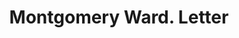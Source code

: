 ---
doi: 10.7916/D82J7PWR
date_other: '1922'
date_other_textual: '1922'
form: correspondence
genre:
- Letters (correspondence)
name:
- Montgomery Ward
object_in_context_url: https://biggert.cul.columbia.edu/items/view/ave_biggert_00680
subject_hierarchical_geographic:
- St. Paul, Minnesota, United States
subject_name:
- Montgomery Ward
title: Montgomery Ward. Letter
sort_title: Montgomery Ward. Letter
call_number: ave_biggert_00680
coordinates:
- 44.94416666666666,-93.0936111111111
pid: ave_biggert_00680
identifiers: ave_biggert_00680
thumbnail: https://derivativo-2.library.columbia.edu/iiif/2/ldpd:345521/full/!256,256/0/native.jpg
permalink: /biggert/ave_biggert_00680/
layout: iiif-image-page
---
